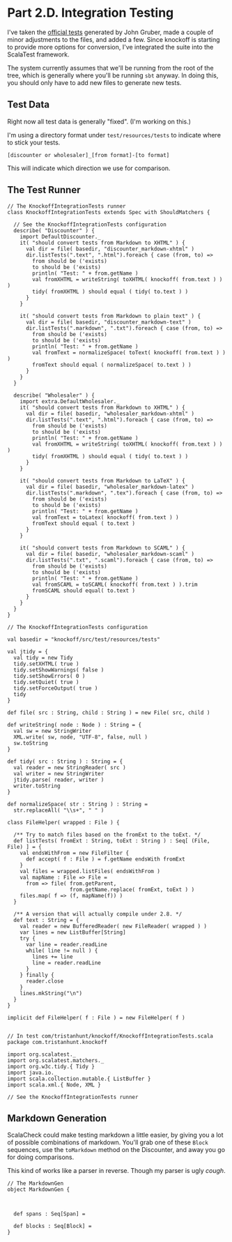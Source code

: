 # Part 2.D. Integration Testing #

I've taken the [official tests][1] generated by John Gruber, made a couple of minor
adjustments to the files, and added a few. Since knockoff is starting to provide
more options for conversion, I've integrated the suite into the ScalaTest framework.

The system currently assumes that we'll be running from the root of the tree, which
is generally where you'll be running `sbt` anyway. In doing this, you should only
have to add new files to generate new tests.



## Test Data ##

Right now all test data is generally "fixed". (I'm working on this.)

I'm using a directory format under `test/resources/tests` to indicate where to
stick your tests.

    [discounter or wholesaler]_[from format]-[to format]

This will indicate which direction we use for comparison.



## The Test Runner ##

    // The KnockoffIntegrationTests runner
    class KnockoffIntegrationTests extends Spec with ShouldMatchers {
      
      // See the KnockoffIntegrationTests configuration
      describe( "Discounter" ) {
        import DefaultDiscounter._
        it( "should convert tests from Markdown to XHTML" ) {
          val dir = file( basedir, "discounter_markdown-xhtml" )
          dir.listTests(".text", ".html").foreach { case (from, to) =>
            from should be ('exists)
            to should be ('exists)
            println( "Test: " + from.getName )
            val fromXHTML = writeString( toXHTML( knockoff( from.text ) ) )
            tidy( fromXHTML ) should equal ( tidy( to.text ) )
          }
        }
        
        it( "should convert tests from Markdown to plain text" ) {
          val dir = file( basedir, "discounter_markdown-text" )
          dir.listTests(".markdown", ".txt").foreach { case (from, to) =>
            from should be ('exists)
            to should be ('exists)
            println( "Test: " + from.getName )
            val fromText = normalizeSpace( toText( knockoff( from.text ) ) )
            fromText should equal ( normalizeSpace( to.text ) )
          }
        }
      }
      
      describe( "Wholesaler" ) {
        import extra.DefaultWholesaler._
        it( "should convert tests from Markdown to XHTML" ) {
          val dir = file( basedir, "wholesaler_markdown-xhtml" )
          dir.listTests(".text", ".html").foreach { case (from, to) =>
            from should be ('exists)
            to should be ('exists)
            println( "Test: " + from.getName )
            val fromXHTML = writeString( toXHTML( knockoff( from.text ) ) )
            tidy( fromXHTML ) should equal ( tidy( to.text ) )
          }          
        }
        
        it( "should convert tests from Markdown to LaTeX" ) {
          val dir = file( basedir, "wholesaler_markdown-latex" )
          dir.listTests(".markdown", ".tex").foreach { case (from, to) =>
            from should be ('exists)
            to should be ('exists)
            println( "Test: " + from.getName )
            val fromText = toLatex( knockoff( from.text ) )
            fromText should equal ( to.text )
          }
        }
        
        it( "should convert tests from Markdown to SCAML" ) {
          val dir = file( basedir, "wholesaler_markdown-scaml" )
          dir.listTests(".txt", ".scaml").foreach { case (from, to) =>
            from should be ('exists)
            to should be ('exists)
            println( "Test: " + from.getName )
            val fromSCAML = toSCAML( knockoff( from.text ) ).trim
            fromSCAML should equal( to.text )
          }
        }
      }
    }
    
    // The KnockoffIntegrationTests configuration
    
    val basedir = "knockoff/src/test/resources/tests"
    
    val jtidy = {
      val tidy = new Tidy
      tidy.setXHTML( true )
      tidy.setShowWarnings( false )
      tidy.setShowErrors( 0 )
      tidy.setQuiet( true )
      tidy.setForceOutput( true )
      tidy
    }
    
    def file( src : String, child : String ) = new File( src, child )
    
    def writeString( node : Node ) : String = {
      val sw = new StringWriter
      XML.write( sw, node, "UTF-8", false, null )
      sw.toString
    }
    
    def tidy( src : String ) : String = {
      val reader = new StringReader( src )
      val writer = new StringWriter
      jtidy.parse( reader, writer )
      writer.toString
    }
    
    def normalizeSpace( str : String ) : String =
      str.replaceAll( "\\s+", " " )

    class FileHelper( wrapped : File ) {
      
      /** Try to match files based on the fromExt to the toExt. */
      def listTests( fromExt : String, toExt : String ) : Seq[ (File, File) ] = {
        val endsWithFrom = new FileFilter {
          def accept( f : File ) = f.getName endsWith fromExt
        }
        val files = wrapped.listFiles( endsWithFrom )
        val mapName : File => File =
          from => file( from.getParent,
                        from.getName.replace( fromExt, toExt ) )
        files.map( f => (f, mapName(f)) )
      }
      
      /** A version that will actually compile under 2.8. */
      def text : String = {
        val reader = new BufferedReader( new FileReader( wrapped ) )
        var lines = new ListBuffer[String]
        try {
          var line = reader.readLine
          while( line != null ) {
            lines += line
            line = reader.readLine
          }
        } finally {
          reader.close
        }
        lines.mkString("\n")
      }
    }
    
    implicit def FileHelper( f : File ) = new FileHelper( f )
    
    
    // In test com/tristanhunt/knockoff/KnockoffIntegrationTests.scala
    package com.tristanhunt.knockoff
    
    import org.scalatest._
    import org.scalatest.matchers._
    import org.w3c.tidy.{ Tidy }
    import java.io._
    import scala.collection.mutable.{ ListBuffer }
    import scala.xml.{ Node, XML }
    
    // See the KnockoffIntegrationTests runner



## Markdown Generation ##

ScalaCheck could make testing markdown a little easier, by giving you a lot of
possible combinations of markdown. You'll grab one of these `Block` sequences, use
the `toMarkdown` method on the Discounter, and away you go for doing comparisons.

This kind of works like a parser in reverse. Though my parser is ugly *cough*.

    // The MarkdownGen
    object MarkdownGen {
      
      
      
      def spans : Seq[Span] = 
      
      def blocks : Seq[Block] = 
    }
    

[1]: http://six.pairlist.net/pipermail/markdown-discuss/2004-December/000909.html
  "official test suite"